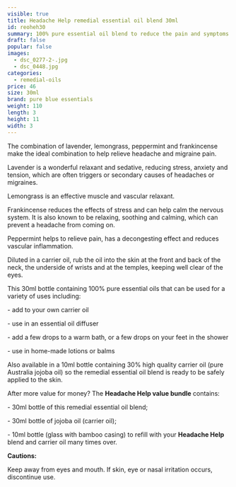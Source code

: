 ```yaml
---
visible: true
title: Headache Help remedial essential oil blend 30ml
id: reoheh30
summary: 100% pure essential oil blend to reduce the pain and symptoms of headaches
draft: false
popular: false
images:
  - dsc_0277-2-.jpg
  - dsc_0448.jpg
categories:
  - remedial-oils
price: 46
size: 30ml
brand: pure blue essentials
weight: 110
length: 3
height: 11
width: 3
---
```

The combination of lavender, lemongrass, peppermint and frankincense make the ideal combination to help relieve headache and migraine pain.

Lavender is a wonderful relaxant and sedative, reducing stress, anxiety and tension, which are often triggers or secondary causes of headaches or migraines.

Lemongrass is an effective muscle and vascular relaxant.

Frankincense reduces the effects of stress and can help calm the nervous system.  It is also known to be relaxing, soothing and calming, which can prevent a headache from coming on.  

Peppermint helps to relieve pain, has a decongesting effect and reduces vascular inflammation.

Diluted in a carrier oil, rub the oil into the skin at the front and back of the neck, the underside of wrists and at the temples, keeping well clear of the eyes.

This 30ml bottle containing 100% pure essential oils that can be used for a variety of uses including:

\- add to your own carrier oil

\- use in an essential oil diffuser

\- add a few drops to a warm bath, or a few drops on your feet in the shower

\- use in home-made lotions or balms

Also available in a 10ml bottle containing 30% high quality carrier oil (pure Australia jojoba oil) so the remedial essential oil blend is ready to be safely applied to the skin.

After more value for money? The **Headache Help value bundle** contains:

\- 30ml bottle of this remedial essential oil blend;

\- 30ml bottle of jojoba oil (carrier oil);

\- 10ml bottle (glass with bamboo casing) to refill with your **Headache Help** blend and carrier oil many times over.  

**Cautions:**

Keep away from eyes and mouth. If skin, eye or nasal irritation occurs, discontinue use.